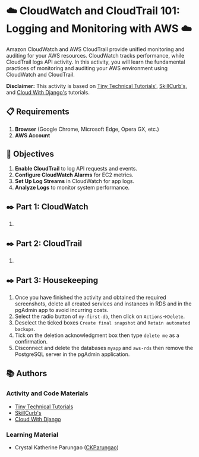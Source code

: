 # ☁️ CloudWatch and CloudTrail 101: Logging and Monitoring with AWS ☁️

Amazon CloudWatch and AWS CloudTrail provide unified monitoring and auditing for your AWS resources. CloudWatch tracks performance, while CloudTrail logs API activity. In this activity, you will learn the fundamental practices of monitoring and auditing your AWS environment using CloudWatch and CloudTrail.

**Disclaimer:** This activity is based on [Tiny Technical Tutorials'](https://www.youtube.com/watch?v=Yxl7e88cTAQ&ab_channel=TinyTechnicalTutorials), [SkillCurb's](https://www.youtube.com/watch?v=aYhlY9yxeEw), and [Cloud With Django's](https://www.youtube.com/watch?v=P6U89YLJ-ss&ab_channel=CloudWithDjango) tutorials.

## 📋 Requirements
1. **Browser** (Google Chrome, Microsoft Edge, Opera GX, etc.)
2. **AWS Account**

## 🎯 Objectives
1. **Enable CloudTrail** to log API requests and events.
2. **Configure CloudWatch Alarms** for EC2 metrics.
3. **Set Up Log Streams** in CloudWatch for app logs.
4. **Analyze Logs** to monitor system performance.

## ✒️ Part 1: CloudWatch
1. 

## ✒️ Part 2: CloudTrail
1. 

## ✒️ Part 3: Housekeeping
1. Once you have finished the activity and obtained the required screenshots, delete all created services and instances in RDS and in the pgAdmin app to avoid incurring costs.
2. Select the radio button of `my-first-db`, then click on `Actions`->`Delete`.
3. Deselect the ticked boxes `Create final snapshot` and `Retain automated backups`.
4. Tick on the deletion acknowledgment box then type `delete me` as a confirmation.
5. Disconnect and delete the databases `myapp` and `aws-rds` then remove the PostgreSQL server in the pgAdmin application.

## 📚 Authors
### Activity and Code Materials
- [Tiny Technical Tutorials](https://www.youtube.com/watch?v=Yxl7e88cTAQ&ab_channel=TinyTechnicalTutorials)
- [SkillCurb's](https://www.youtube.com/watch?v=aYhlY9yxeEw)
- [Cloud With Django](https://www.youtube.com/watch?v=P6U89YLJ-ss&ab_channel=CloudWithDjango)
### Learning Material
- Crystal Katherine Parungao ([CKParungao](https://github.com/CKParungao))
